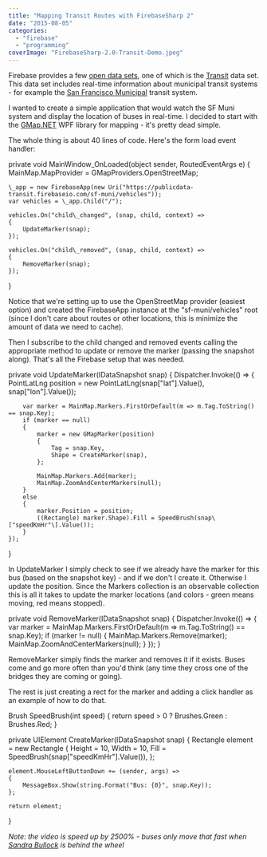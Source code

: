 ```yaml
---
title: "Mapping Transit Routes with FirebaseSharp 2"
date: "2015-08-05"
categories: 
  - "firebase"
  - "programming"
coverImage: "FirebaseSharp-2.0-Transit-Demo.jpeg"
---
```


Firebase provides a few [open data sets](https://www.firebase.com/docs/open-data/), one of which is the [Transit](https://publicdata-transit.firebaseio.com/) data set. This data set includes real-time information about municipal transit systems - for example the [San Francisco Municipal](https://publicdata-transit.firebaseio.com/sf-muni) transit system.

I wanted to create a simple application that would watch the SF Muni system and display the location of buses in real-time. I decided to start with the [GMap.NET](https://greatmaps.codeplex.com/) WPF library for mapping - it's pretty dead simple.

The whole thing is about 40 lines of code. Here's the form load event handler:

private void MainWindow\_OnLoaded(object sender, RoutedEventArgs e)
{
    MainMap.MapProvider = GMapProviders.OpenStreetMap;

    \_app = new FirebaseApp(new Uri("https://publicdata-transit.firebaseio.com/sf-muni/vehicles"));
    var vehicles = \_app.Child("/");

    vehicles.On("child\_changed", (snap, child, context) =>
    {
        UpdateMarker(snap);
    });

    vehicles.On("child\_removed", (snap, child, context) =>
    {
        RemoveMarker(snap);
    });
}

Notice that we're setting up to use the OpenStreetMap provider (easiest option) and created the FirebaseApp instance at the "sf-muni/vehicles" root (since I don't care about routes or other locations, this is minimize the amount of data we need to cache).

Then I subscribe to the child changed and removed events calling the appropriate method to update or remove the marker (passing the snapshot along). That's all the Firebase setup that was needed.

private void UpdateMarker(IDataSnapshot snap)
{
    Dispatcher.Invoke(() =>
    {
        PointLatLng position = new PointLatLng(snap\["lat"\].Value(), snap\["lon"\].Value());

        var marker = MainMap.Markers.FirstOrDefault(m => m.Tag.ToString() == snap.Key);
        if (marker == null)
        {
            marker = new GMapMarker(position)
            {
                Tag = snap.Key,
                Shape = CreateMarker(snap),
            };

            MainMap.Markers.Add(marker);
            MainMap.ZoomAndCenterMarkers(null);
        }
        else
        {
            marker.Position = position;
            ((Rectangle) marker.Shape).Fill = SpeedBrush(snap\["speedKmHr"\].Value());
        }
    });
} 

In UpdateMarker I simply check to see if we already have the marker for this bus (based on the snapshot key) - and if we don't I create it. Otherwise I update the position. Since the Markers collection is an observable collection this is all it takes to update the marker locations (and colors - green means moving, red means stopped).

private void RemoveMarker(IDataSnapshot snap)
{
    Dispatcher.Invoke(() =>
    {
        var marker = MainMap.Markers.FirstOrDefault(m => m.Tag.ToString() == snap.Key);
        if (marker != null)
        {
            MainMap.Markers.Remove(marker);
            MainMap.ZoomAndCenterMarkers(null);
        }
    });
}

RemoveMarker simply finds the marker and removes it if it exists. Buses come and go more often than you'd think (any time they cross one of the bridges they are coming or going).

The rest is just creating a rect for the marker and adding a click handler as an example of how to do that.

Brush SpeedBrush(int speed)
{
    return speed > 0
        ? Brushes.Green
        : Brushes.Red;
}

private UIElement CreateMarker(IDataSnapshot snap)
{
    Rectangle element = new Rectangle
    {
        Height = 10,
        Width = 10,
        Fill = SpeedBrush(snap\["speedKmHr"\].Value()),
    };

    element.MouseLeftButtonDown += (sender, args) =>
    {
        MessageBox.Show(string.Format("Bus: {0}", snap.Key));
    };

    return element;
} 

_Note: the video is speed up by 2500% - buses only move that fast when [Sandra Bullock](http://www.imdb.com/title/tt0111257/) is behind the wheel_
